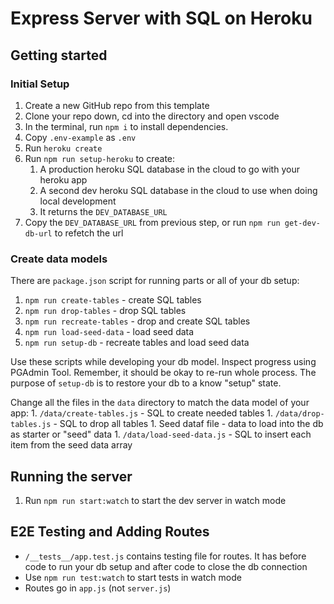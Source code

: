 Express Server with SQL on Heroku
===

## Getting started

### Initial Setup

1. Create a new GitHub repo from this template
1. Clone your repo down, cd into the directory and open vscode
1. In the terminal, run `npm i` to install dependencies.
1. Copy `.env-example` as `.env`
1. Run `heroku create`
1. Run `npm run setup-heroku` to create:
    1. A production heroku SQL database in the cloud to go with your heroku app
    1. A second dev heroku SQL database in the cloud to use when doing local development
    1. It returns the `DEV_DATABASE_URL`
1. Copy the `DEV_DATABASE_URL` from previous step, or run `npm run get-dev-db-url` to refetch the url

### Create data models

There are `package.json` script for running parts or all of your db setup:

1. `npm run create-tables` - create SQL tables
1. `npm run drop-tables` - drop SQL tables
1. `npm run recreate-tables` - drop and create SQL tables
1. `npm run load-seed-data` - load seed data
1. `npm run setup-db` - recreate tables and load seed data

Use these scripts while developing your db model. Inspect progress using PGAdmin Tool. Remember, it 
should be okay to re-run whole process. The purpose of `setup-db` is to restore your db to a know "setup" state.

Change all the files in the `data` directory to match the data model of your app:
    1. `/data/create-tables.js` - SQL to create needed tables
    1. `/data/drop-tables.js` - SQL to drop all tables
    1. Seed dataf file - data to load into the db as starter or "seed" data
    1. `/data/load-seed-data.js` - SQL to insert each item from the seed data array

## Running the server

1. Run `npm run start:watch` to start the dev server in watch mode

## E2E Testing and Adding Routes

- `/__tests__/app.test.js` contains testing file for routes. It has before code to run your db setup and after code to close the db connection
- Use `npm run test:watch` to start tests in watch mode
- Routes go in `app.js` (not `server.js`)
